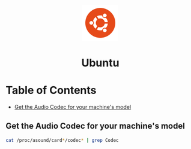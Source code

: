 <div align="center">
  <a href="https://ubuntu.com/">
    <img alt="ubuntu" src="../logos/ubuntu.png"/>
  </a>
  <h1>Ubuntu</h1>
</div>

# Table of Contents

- [Get the Audio Codec for your machine's model](#get-the-audio-codec-for-your-machine's-model)

## Get the Audio Codec for your machine's model

```sh
cat /proc/asound/card*/codec* | grep Codec
```
